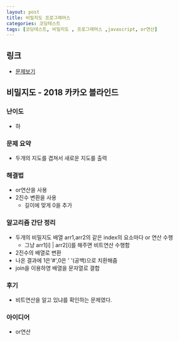 ```yaml
---
layout: post
title: 비밀지도 프로그래머스
categories: 코딩테스트
tags: [코딩테스트, 비밀지도 , 프로그래머스 ,javascript, or연산]
---
```


## 링크
- [문제보기](https://programmers.co.kr/learn/courses/30/lessons/17681)

## 비밀지도 - 2018 카카오 블라인드 

### 난이도
- 하

### 문제 요약
- 두개의 지도를 겹쳐서 새로운 지도를 출력

### 해결법
- or연산을 사용
- 2진수 변환을 사용
    - 길이에 맞게 0을 추가

### 알고리즘 간단 정리
- 두개의 비밀지도 배열 arr1,arr2의 같은 index의 요소마다 or 연산 수행
    - 그냥 arr1[i] \| arr2[i]를 해주면 비트연산 수행함
- 2진수의 배열로 변환
- 나온 결과에 1은'#',0은 ' '(공백)으로 치환해줌
- join을 이용하영 배열을 문자열로 결합

### 후기
- 비트연산을 알고 있냐를 확인하는 문제였다.

### 아이디어
- or연산